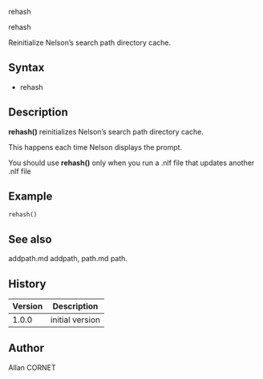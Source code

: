 



rehash


rehash

Reinitialize Nelson’s search path directory cache.

## Syntax

- rehash

## Description


  <p><b>rehash()</b> reinitializes Nelson’s search path directory cache.</p>
  <p>This happens each time Nelson displays the prompt.</p>
  <p>You should use <b>rehash()</b> only when you run a .nlf file that updates another .nlf file</p>


## Example

```Nelson
rehash()
```

## See also

addpath.md addpath, path.md path.
## History

|Version|Description|
|------|------|
|1.0.0|initial version|


## Author

Allan CORNET



